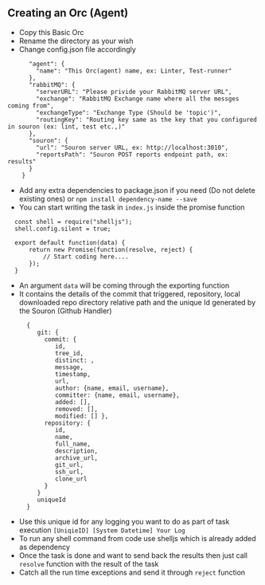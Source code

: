Creating an Orc (Agent)
-----------------------

 - Copy this Basic Orc
 - Rename the directory as your wish
 - Change config.json file accordingly
 ``` {
       "agent": {
         "name": "This Orc(agent) name, ex: Linter, Test-runner"
       },
       "rabbitMQ": {
         "serverURL": "Please privide your RabbitMQ server URL",
         "exchange": "RabbitMQ Exchange name where all the messges coming from",
         "exchangeType": "Exchange Type (Should be 'topic')",
         "routingKey": "Routing key same as the key that you configured in souron (ex: lint, test etc.,)"
       },
       "souron": {
         "url": "Souron server URL, ex: http://localhost:3010",
         "reportsPath": "Souron POST reports endpoint path, ex: results"
       }
     }
 ```
 - Add any extra dependencies to package.json if you need (Do not delete existing ones) or `npm install dependency-name --save`
 - You can start writing the task in `index.js` inside the promise function 
  ```
    const shell = require("shelljs");
    shell.config.silent = true;

    export default function(data) {
        return new Promise(function(resolve, reject) {
            // Start coding here....
        });
    }
  ```
 - An argument `data` will be coming through the exporting function
 - It contains the details of the commit that triggered, repository, local downloaded repo directory relative path and the unique Id generated by the Souron (Github Handler)
   ```
     { 
        git: { 
          commit: { 
             id,
             tree_id,
             distinct: ,
             message,
             timestamp,
             url,
             author: {name, email, username},
             committer: {name, email, username},
             added: [],
             removed: [],
             modified: [] },
          repository: { 
             id,
             name,
             full_name,
             description,
             archive_url,
             git_url,
             ssh_url,
             clone_url
          }
        }  
        uniqueId
     }         
   ```
 - Use this unique id for any logging you want to do as part of task execution
    ``` [UniqieID] [System Datetime] Your Log ```
 - To run any shell command from code use shelljs which is already added as dependency      
 - Once the task is done and want to send back the results then just call `resolve` function with the result of the task
 - Catch all the run time exceptions and send it through `reject` function
  
 